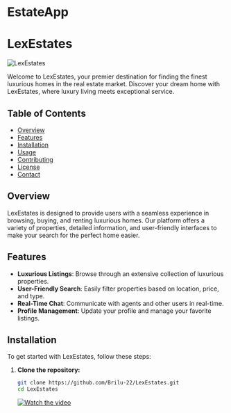# EstateApp

# LexEstates

![LexEstates](./client/reapp/public/image.png)

Welcome to LexEstates, your premier destination for finding the finest luxurious homes in the real estate market. Discover your dream home with LexEstates, where luxury living meets exceptional service.

## Table of Contents

- [Overview](#overview)
- [Features](#features)
- [Installation](#installation)
- [Usage](#usage)
- [Contributing](#contributing)
- [License](#license)
- [Contact](#contact)

## Overview

LexEstates is designed to provide users with a seamless experience in browsing, buying, and renting luxurious homes. Our platform offers a variety of properties, detailed information, and user-friendly interfaces to make your search for the perfect home easier.

## Features

- **Luxurious Listings**: Browse through an extensive collection of luxurious properties.
- **User-Friendly Search**: Easily filter properties based on location, price, and type.
- **Real-Time Chat**: Communicate with agents and other users in real-time.
- **Profile Management**: Update your profile and manage your favorite listings.

## Installation

To get started with LexEstates, follow these steps:

1. **Clone the repository:**
   ```sh
   git clone https://github.com/Brilu-22/LexEstates.git
   cd LexEstates
   ```
   [![Watch the video](https://img.youtube.com/vi/lm0nUkYa4wM/maxresdefault.jpg)](https://www.youtube.com/watch?v=lm0nUkYa4wM)
